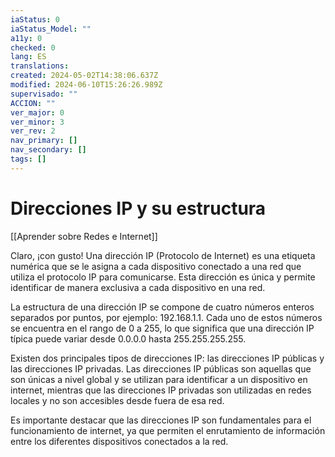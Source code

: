 ```yaml
---
iaStatus: 0
iaStatus_Model: ""
a11y: 0
checked: 0
lang: ES
translations: 
created: 2024-05-02T14:38:06.637Z
modified: 2024-06-10T15:26:26.989Z
supervisado: ""
ACCION: ""
ver_major: 0
ver_minor: 3
ver_rev: 2
nav_primary: []
nav_secondary: []
tags: []
---
```

# Direcciones IP y su estructura

[[Aprender sobre Redes e Internet]]

Claro, ¡con gusto! Una dirección IP (Protocolo de Internet) es una etiqueta numérica que se le asigna a cada dispositivo conectado a una red que utiliza el protocolo IP para comunicarse. Esta dirección es única y permite identificar de manera exclusiva a cada dispositivo en una red. 

La estructura de una dirección IP se compone de cuatro números enteros separados por puntos, por ejemplo: 192.168.1.1. Cada uno de estos números se encuentra en el rango de 0 a 255, lo que significa que una dirección IP típica puede variar desde 0.0.0.0 hasta 255.255.255.255.

Existen dos principales tipos de direcciones IP: las direcciones IP públicas y las direcciones IP privadas. Las direcciones IP públicas son aquellas que son únicas a nivel global y se utilizan para identificar a un dispositivo en internet, mientras que las direcciones IP privadas son utilizadas en redes locales y no son accesibles desde fuera de esa red. 

Es importante destacar que las direcciones IP son fundamentales para el funcionamiento de internet, ya que permiten el enrutamiento de información entre los diferentes dispositivos conectados a la red.
